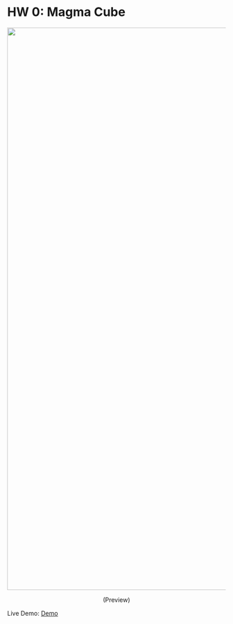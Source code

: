 # HW 0: Magma Cube

<p align="center">
  <img width="2042" height="1298" alt="image" src="https://github.com/user-attachments/assets/1550ef7c-9dfd-45a3-a941-56a57c75c24c" />
</p>
<p align="center">(Preview)</p>

Live Demo: [Demo](https://rev3nus.github.io/CIS-5600-hw00/)
